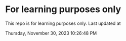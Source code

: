 # For learning purposes only
This repo is for learning purposes only.
Last updated at

Thursday, November 30, 2023 10:26:48 PM

